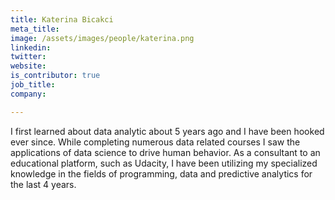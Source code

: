 ```yaml
---
title: Katerina Bicakci
meta_title:
image: /assets/images/people/katerina.png
linkedin:
twitter:
website:
is_contributor: true
job_title:
company:

---
```

I first learned about data analytic about 5 years ago and I have been hooked ever since. While completing numerous data related courses I saw the applications of data science to drive human behavior. As a consultant to an educational platform, such as Udacity, I have been utilizing my specialized knowledge in the fields of programming, data and predictive analytics for the last 4 years.
